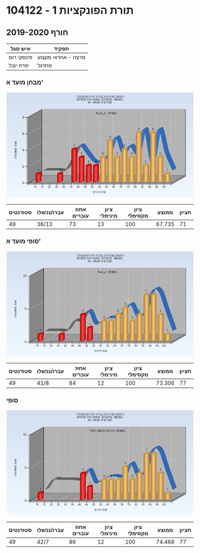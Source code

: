 # 104122 - תורת הפונקציות 1

## חורף 2019-2020

| איש סגל | תפקיד |
| ---- | ---- |
| פינסקי רוס | מרצה - אחראי מקצוע |
| יפרח יובל | מתרגל |

### מבחן מועד א'

![201901 Exam_A](201901/Exam_A.png)

| סטודנטים | עברו/נכשלו | אחוז עוברים | ציון מינימלי | ציון מקסימלי | ממוצע | חציון |
| ---- | ---- | ---- | ---- | ---- | ---- | ---- |
| 49 | 36/13 | 73 | 13 | 100 | 67.735 | 71 |

### סופי מועד א'

![201901 Final_A](201901/Final_A.png)

| סטודנטים | עברו/נכשלו | אחוז עוברים | ציון מינימלי | ציון מקסימלי | ממוצע | חציון |
| ---- | ---- | ---- | ---- | ---- | ---- | ---- |
| 49 | 41/8 | 84 | 12 | 100 | 73.306 | 77 |

### סופי

![201901 Finals](201901/Finals.png)

| סטודנטים | עברו/נכשלו | אחוז עוברים | ציון מינימלי | ציון מקסימלי | ממוצע | חציון |
| ---- | ---- | ---- | ---- | ---- | ---- | ---- |
| 49 | 42/7 | 86 | 12 | 100 | 74.468 | 77 |

